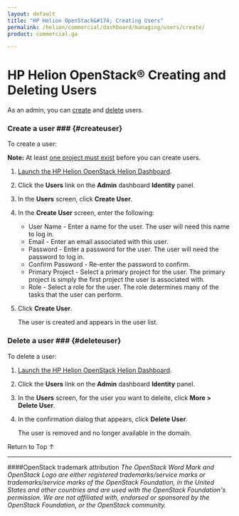 ```yaml
---
layout: default
title: "HP Helion OpenStack&#174; Creating Users"
permalink: /helion/commercial/dashboard/managing/users/create/
product: commercial.ga

---
```

<!--UNDER REVISION-->

<script>

function PageRefresh {
onLoad="window.refresh"
}

PageRefresh();

</script>

<!--
<p style="font-size: small;"> <a href="/helion/commercial/ga1/install/">&#9664; PREV</a> | <a href="/helion/commercial/ga1/install-overview/">&#9650; UP</a> | <a href="/helion/commercial/ga1/">NEXT &#9654;</a> </p>
-->

# HP Helion OpenStack&#174; Creating and Deleting Users

As an admin, you can [create](#createuser) and [delete](#deleteuser) users. </p>

### Create a user ### {#createuser}

To create a user:</p>

**Note:** At least [one project must exist](/helion/commercial/dashboard/managing/projects/) before you can create users.</p>

1. [Launch the HP Helion OpenStack Helion Dashboard](/helion/openstack/dashboard/login/).

2. Click the <strong>Users</strong> link on the <strong>Admin</strong> dashboard <strong>Identity</strong> panel.</p>

3. In the <strong>Users</strong> screen, click <strong>Create User</strong>.</p>

4. In the <strong>Create User</strong> screen, enter the following:</p>

	* User Name - Enter a name for the user. The user will need this name to log in.</li>
	* Email - Enter an email associated with this user.</li>
	* Password - Enter a password for the user. The user will need the password to log in.</li>
	* Confirm Password - Re-enter the password to confirm.</li>
	* Primary Project - Select a primary project for the user. The primary project is simply the first project the user is associated with.</li>
	* Role - Select a role for the user. The role determines many of the tasks that the user can perform.</li>

5. Click <strong>Create User</strong>.</p>

	The user is created and appears in the user list.</p>

### Delete a user ### {#deleteuser}

To delete a user:</p>

1. [Launch the HP Helion OpenStack Helion Dashboard](/helion/openstack/dashboard/login/).

2. Click the <strong>Users</strong> link on the <strong>Admin</strong> dashboard <strong>Identity</strong> panel.</p>

3. In the <strong>Users</strong> screen, for the user you want to deleite, click <strong>More &gt; Delete User</strong>.</p>

4. In the confirmation dialog that appears, click <strong>Delete User</strong>.</p>

	The user is removed and no longer available in the domain.</p>

<a href="#top" style="padding:14px 0px 14px 0px; text-decoration: none;"> Return to Top &#8593; </a>


----
####OpenStack trademark attribution
*The OpenStack Word Mark and OpenStack Logo are either registered trademarks/service marks or trademarks/service marks of the OpenStack Foundation, in the United States and other countries and are used with the OpenStack Foundation's permission. We are not affiliated with, endorsed or sponsored by the OpenStack Foundation, or the OpenStack community.*